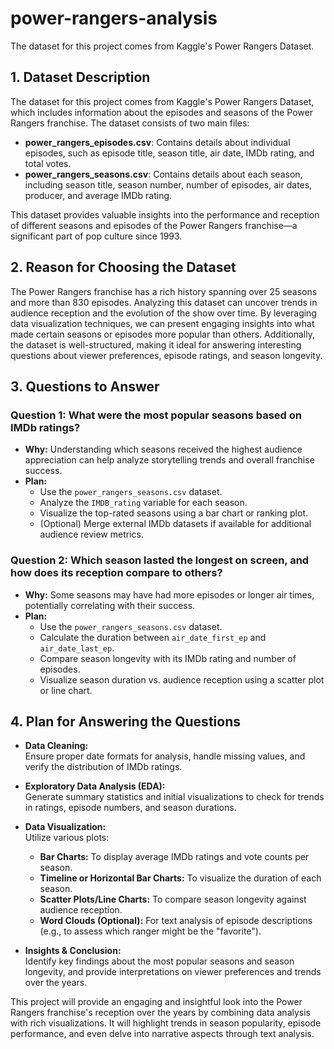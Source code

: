 # power-rangers-analysis
The dataset for this project comes from Kaggle's Power Rangers Dataset.

## 1. Dataset Description

The dataset for this project comes from Kaggle's Power Rangers Dataset, which includes information about the episodes and seasons of the Power Rangers franchise. The dataset consists of two main files:

- **power_rangers_episodes.csv**: Contains details about individual episodes, such as episode title, season title, air date, IMDb rating, and total votes.
- **power_rangers_seasons.csv**: Contains details about each season, including season title, season number, number of episodes, air dates, producer, and average IMDb rating.

This dataset provides valuable insights into the performance and reception of different seasons and episodes of the Power Rangers franchise—a significant part of pop culture since 1993.

## 2. Reason for Choosing the Dataset

The Power Rangers franchise has a rich history spanning over 25 seasons and more than 830 episodes. Analyzing this dataset can uncover trends in audience reception and the evolution of the show over time. By leveraging data visualization techniques, we can present engaging insights into what made certain seasons or episodes more popular than others. Additionally, the dataset is well-structured, making it ideal for answering interesting questions about viewer preferences, episode ratings, and season longevity.

## 3. Questions to Answer

### **Question 1: What were the most popular seasons based on IMDb ratings?**

- **Why:** Understanding which seasons received the highest audience appreciation can help analyze storytelling trends and overall franchise success.
- **Plan:**
  - Use the `power_rangers_seasons.csv` dataset.
  - Analyze the `IMDB_rating` variable for each season.
  - Visualize the top-rated seasons using a bar chart or ranking plot.
  - (Optional) Merge external IMDb datasets if available for additional audience review metrics.

### **Question 2: Which season lasted the longest on screen, and how does its reception compare to others?**

- **Why:** Some seasons may have had more episodes or longer air times, potentially correlating with their success.
- **Plan:**
  - Use the `power_rangers_seasons.csv` dataset.
  - Calculate the duration between `air_date_first_ep` and `air_date_last_ep`.
  - Compare season longevity with its IMDb rating and number of episodes.
  - Visualize season duration vs. audience reception using a scatter plot or line chart.

## 4. Plan for Answering the Questions

- **Data Cleaning:**  
  Ensure proper date formats for analysis, handle missing values, and verify the distribution of IMDb ratings.

- **Exploratory Data Analysis (EDA):**  
  Generate summary statistics and initial visualizations to check for trends in ratings, episode numbers, and season durations.

- **Data Visualization:**  
  Utilize various plots:
  - **Bar Charts:** To display average IMDb ratings and vote counts per season.
  - **Timeline or Horizontal Bar Charts:** To visualize the duration of each season.
  - **Scatter Plots/Line Charts:** To compare season longevity against audience reception.
  - **Word Clouds (Optional):** For text analysis of episode descriptions (e.g., to assess which ranger might be the "favorite").

- **Insights & Conclusion:**  
  Identify key findings about the most popular seasons and season longevity, and provide interpretations on viewer preferences and trends over the years.



This project will provide an engaging and insightful look into the Power Rangers franchise's reception over the years by combining data analysis with rich visualizations. It will highlight trends in season popularity, episode performance, and even delve into narrative aspects through text analysis.

